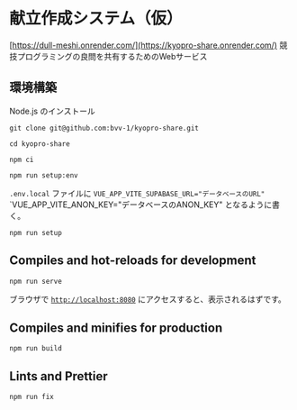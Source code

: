 # 献立作成システム（仮）

[https://dull-meshi.onrender.com/](https://kyopro-share.onrender.com/)
競技プログラミングの良問を共有するためのWebサービス

## 環境構築

Node.js のインストール

```shell
git clone git@github.com:bvv-1/kyopro-share.git
```

```shell
cd kyopro-share
```

```shell
npm ci
```

```shell
npm run setup:env
```

`.env.local` ファイルに `VUE_APP_VITE_SUPABASE_URL="データベースのURL"` `VUE_APP_VITE_ANON_KEY="データベースのANON_KEY" となるように書く。

```shell
npm run setup
```

## Compiles and hot-reloads for development

```shell
npm run serve
```

ブラウザで [`http://localhost:8080`](http://localhost:8080) にアクセスすると、表示されるはずです。

## Compiles and minifies for production

```
npm run build
```

## Lints and Prettier

```
npm run fix
```
